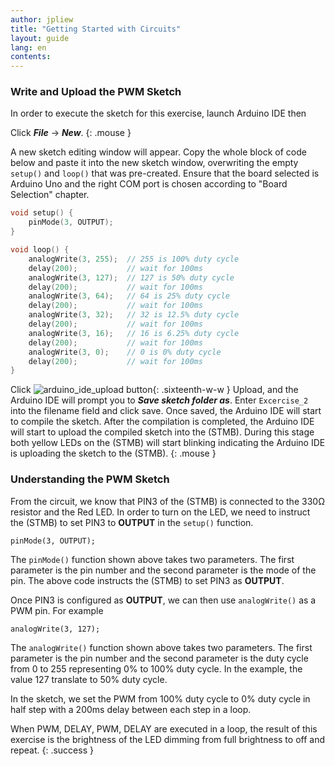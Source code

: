 ```yaml
---
author: jpliew
title: "Getting Started with Circuits"
layout: guide
lang: en
contents:
---
```


### Write and Upload the PWM Sketch

In order to execute the sketch for this exercise, launch Arduino IDE then 

Click ***File*** -> ***New***. 
{: .mouse }

A new sketch editing window will appear. Copy the whole block of code below and paste it into the new sketch window, overwriting the empty `setup()` and `loop()` that was pre-created. Ensure that the board selected is Arduino Uno and the right COM port is chosen according to "Board Selection" chapter.

```c
void setup() {
    pinMode(3, OUTPUT);  
}

void loop() {
    analogWrite(3, 255);  // 255 is 100% duty cycle
    delay(200);           // wait for 100ms
    analogWrite(3, 127);  // 127 is 50% duty cycle
    delay(200);           // wait for 100ms
    analogWrite(3, 64);   // 64 is 25% duty cycle
    delay(200);           // wait for 100ms
    analogWrite(3, 32);   // 32 is 12.5% duty cycle
    delay(200);           // wait for 100ms
    analogWrite(3, 16);   // 16 is 6.25% duty cycle
    delay(200);           // wait for 100ms
    analogWrite(3, 0);    // 0 is 0% duty cycle
    delay(200);           // wait for 100ms
}
```

Click ![arduino_ide_upload button](img/arduino_ide_upload_icon.svg){: .sixteenth-w-w } Upload, and the Arduino IDE will prompt you to ***Save sketch folder as***. Enter `Excercise_2` into the filename field and click save. Once saved, the Arduino IDE will start to compile the sketch. After the compilation is completed, the Arduino IDE will start to upload the compiled sketch into the (STMB). During this stage both yellow LEDs on the (STMB) will start blinking indicating the Arduino IDE is uploading the sketch to the (STMB).
{: .mouse }

### Understanding the PWM Sketch


From the circuit, we know that PIN3 of the (STMB) is connected to the 330Ω resistor and the Red LED. In order to turn on the LED, we need to instruct the (STMB) to set PIN3 to **OUTPUT** in the `setup()` function.

`pinMode(3, OUTPUT);`

The `pinMode()` function shown above takes two parameters. The first parameter is the pin number and the second parameter is the mode of the pin. The above code instructs the (STMB) to set PIN3 as **OUTPUT**.

Once PIN3 is configured as **OUTPUT**, we can then use `analogWrite()` as a PWM pin. For example

`analogWrite(3, 127);`

The `analogWrite()` function shown above takes two parameters. The first parameter is the pin number and the second parameter is the duty cycle from 0 to 255 representing 0% to 100% duty cycle. In the example, the value 127 translate to 50% duty cycle.

In the sketch, we set the PWM from 100% duty cycle to 0% duty cycle in half step with a 200ms delay between each step in a loop.

When PWM, DELAY, PWM, DELAY are executed in a loop, the result of this exercise is the brightness of the LED dimming from full brightness to off and repeat. 
{: .success }
